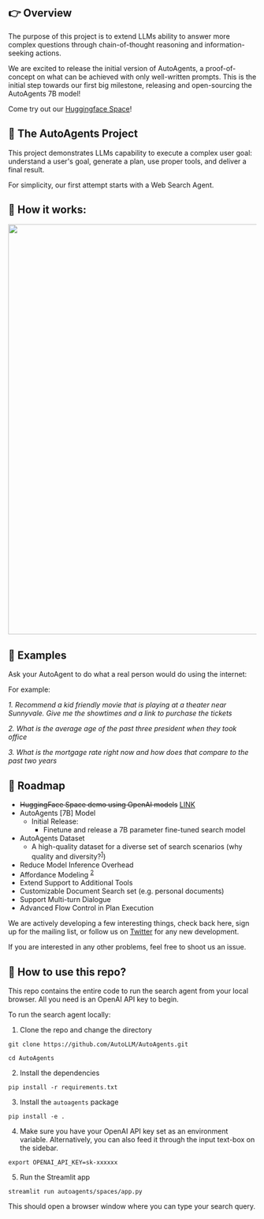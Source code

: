 ## 👉	Overview

The purpose of this project is to extend LLMs ability to answer more complex questions through chain-of-thought reasoning and information-seeking actions.

We are excited to release the initial version of AutoAgents, a proof-of-concept on what can be achieved with only well-written prompts. This is the initial step towards our first big milestone, releasing and open-sourcing the AutoAgents 7B model!
 
Come try out our [Huggingface Space](https://huggingface.co/spaces/AutoLLM/AutoAgents)!



## 🤖 The AutoAgents Project

This project demonstrates LLMs capability to execute a complex user goal: understand a user's goal, generate a plan, use proper tools, and deliver a final result.

For simplicity, our first attempt starts with a Web Search Agent.



## 💫 How it works:

<p align="left"><img src="../docs/images/agent.png" width=830/></p>



## 📔 Examples

Ask your AutoAgent to do what a real person would do using the internet:

For example:

*1. Recommend a kid friendly movie that is playing at a theater near Sunnyvale. Give me the showtimes and a link to purchase the tickets*

*2. What is the average age of the past three president when they took office*

*3. What is the mortgage rate right now and how does that compare to the past two years*



## 💁 Roadmap

* ~~HuggingFace Space demo using OpenAI models~~ [LINK](https://huggingface.co/spaces/AutoLLM/AutoAgents)
* AutoAgents [7B] Model
  * Initial Release:
    * Finetune and release a 7B parameter fine-tuned search model
* AutoAgents Dataset
  * A high-quality dataset for a diverse set of search scenarios (why quality and diversity?<sup>[1](https://arxiv.org/abs/2305.11206)</sup>)
* Reduce Model Inference Overhead
* Affordance Modeling <sup>[2](https://en.wikipedia.org/wiki/Affordance)</sup>
* Extend Support to Additional Tools
* Customizable Document Search set (e.g. personal documents)
* Support Multi-turn Dialogue
* Advanced Flow Control in Plan Execution

We are actively developing a few interesting things, check back here, sign up for the mailing list, or follow us on [Twitter](https://twitter.com/AutoLLM) for any new development.
 
If you are interested in any other problems, feel free to shoot us an issue.



## 🧭 How to use this repo?

This repo contains the entire code to run the search agent from your local browser. All you need is an OpenAI API key to begin.

To run the search agent locally:

1. Clone the repo and change the directory

  `git clone https://github.com/AutoLLM/AutoAgents.git`

  `cd AutoAgents`

2. Install the dependencies

  `pip install -r requirements.txt`

3. Install the `autoagents` package

  `pip install -e .`

4. Make sure you have your OpenAI API key set as an environment variable. Alternatively, you can also feed it through the input text-box on the sidebar.

  `export OPENAI_API_KEY=sk-xxxxxx`

5. Run the Streamlit app

  `streamlit run autoagents/spaces/app.py`

This should open a browser window where you can type your search query.
